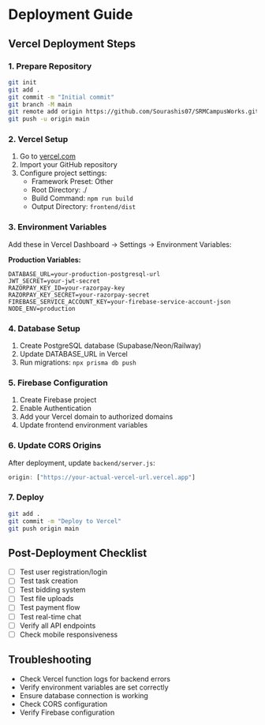 # Deployment Guide

## Vercel Deployment Steps

### 1. Prepare Repository
```bash
git init
git add .
git commit -m "Initial commit"
git branch -M main
git remote add origin https://github.com/Sourashis07/SRMCampusWorks.git
git push -u origin main
```

### 2. Vercel Setup
1. Go to [vercel.com](https://vercel.com)
2. Import your GitHub repository
3. Configure project settings:
   - Framework Preset: Other
   - Root Directory: ./
   - Build Command: `npm run build`
   - Output Directory: `frontend/dist`

### 3. Environment Variables
Add these in Vercel Dashboard → Settings → Environment Variables:

**Production Variables:**
```
DATABASE_URL=your-production-postgresql-url
JWT_SECRET=your-jwt-secret
RAZORPAY_KEY_ID=your-razorpay-key
RAZORPAY_KEY_SECRET=your-razorpay-secret
FIREBASE_SERVICE_ACCOUNT_KEY=your-firebase-service-account-json
NODE_ENV=production
```

### 4. Database Setup
1. Create PostgreSQL database (Supabase/Neon/Railway)
2. Update DATABASE_URL in Vercel
3. Run migrations: `npx prisma db push`

### 5. Firebase Configuration
1. Create Firebase project
2. Enable Authentication
3. Add your Vercel domain to authorized domains
4. Update frontend environment variables

### 6. Update CORS Origins
After deployment, update `backend/server.js`:
```javascript
origin: ["https://your-actual-vercel-url.vercel.app"]
```

### 7. Deploy
```bash
git add .
git commit -m "Deploy to Vercel"
git push origin main
```

## Post-Deployment Checklist
- [ ] Test user registration/login
- [ ] Test task creation
- [ ] Test bidding system
- [ ] Test file uploads
- [ ] Test payment flow
- [ ] Test real-time chat
- [ ] Verify all API endpoints
- [ ] Check mobile responsiveness

## Troubleshooting
- Check Vercel function logs for backend errors
- Verify environment variables are set correctly
- Ensure database connection is working
- Check CORS configuration
- Verify Firebase configuration